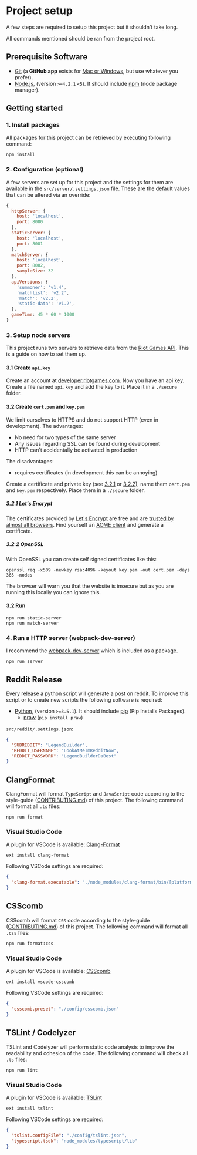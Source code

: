 # Project setup

A few steps are required to setup this project but it shouldn't take long.

All commands mentioned should be ran from the project root.

## <a name="prerequisites"></a> Prerequisite Software

* [Git](http://git-scm.com) (a **GitHub app** exists for [Mac or Windows](http://desktop.github.com), but use whatever you prefer).
* [Node.js](http://nodejs.org), (version `>=4.2.1` `<5`). It should include [npm](https://www.npmjs.com/) (node package manager).

## <a name="start"></a> Getting started

### 1. Install packages
All packages for this project can be retrieved by executing following command:
```shell
npm install
```

### 2. Configuration (optional)
A few servers are set up for this project and the settings for them are available in the `src/server/.settings.json` file.
These are the default values that can be altered via an override:
```JavaScript
{
  httpServer: {
    host: 'localhost',
    port: 8080
  },
  staticServer: {
    host: 'localhost',
    port: 8081
  },
  matchServer: {
    host: 'localhost',
    port: 8082,
    sampleSize: 32
  },
  apiVersions: {
    'summoner': 'v1.4',
    'matchlist': 'v2.2',
    'match': 'v2.2',
    'static-data': 'v1.2',
  },
  gameTime: 45 * 60 * 1000
}
```

### 3. Setup node servers
This project runs two servers to retrieve data from the [Riot Games API](https://developer.riotgames.com/).
This is a guide on how to set them up.

#### 3.1 Create `api.key`
Create an account at [developer.riotgames.com](https://developer.riotgames.com/). Now you have an api key.
Create a file named `api.key` and add the key to it.
Place it in a `./secure` folder.

#### 3.2 Create `cert.pem` and `key.pem`
We limit ourselves to HTTPS and do not support HTTP (even in development). 
The advantages:
 - No need for two types of the same server
 - Any issues regarding SSL can be found during development
 - HTTP can't accidentally be activated in production

The disadvantages:
 - requires certificates (in development this can be annoying)

Create a certificate and private key (see [3.2.1](DEVELOPER.md#lets-encrypt) or [3.2.2](DEVELOPER.md#openssl)), name them `cert.pem` and `key.pem` respectively.
Place them in a `./secure` folder.

##### <a name="lets-encrypt"></a> 3.2.1 Let's Encrypt
The certificates provided by [Let's Encrypt](https://letsencrypt.org/) are free and are [trusted by almost all browsers](https://letsencrypt.org/docs/certificate-compatibility/).
Find yourself an [ACME client](https://letsencrypt.org/docs/client-options/) and generate a certificate.

##### <a name="openssl"></a> 3.2.2 OpenSSL
With OpenSSL you can create self signed certificates like this:
```shell
openssl req -x509 -newkey rsa:4096 -keyout key.pem -out cert.pem -days 365 -nodes
```
The browser will warn you that the website is insecure but as you are running this locally you can ignore this.

#### 3.2 Run
```shell
npm run static-server
npm run match-server
```

### 4. Run a HTTP server (webpack-dev-server)
I recommend the [webpack-dev-server](https://github.com/webpack/webpack-dev-server) which is included as a package.
```shell
npm run server
```

## <a name="reddit"></a> Reddit Release
Every release a python script will generate a post on reddit. To improve this script or to create new scripts the following software is required:

* [Python](https://www.python.org/downloads/), (version `>=3.5.1`). It should include [pip](https://pypi.python.org/pypi/pip) (Pip Installs Packages). 
  * [praw](https://praw.readthedocs.org) (`pip install praw`)

`src/reddit/.settings.json`:
```JSON
{
  "SUBREDDIT": "LegendBuilder",
  "REDDIT_USERNAME": "LookAtMeImRedditNow",
  "REDDIT_PASSWORD": "LegendBuilderDaBest"
}
```

## <a name="clang-format"></a> ClangFormat
ClangFormat will format `TypeScript` and `JavaScript` code according to the style-guide ([CONTRIBUTING.md](CONTRIBUTING.md#rules)) of this project.
The following command will format all `.ts` files:
```shell
npm run format
```

### Visual Studio Code
A plugin for VSCode is available: [Clang-Format](https://marketplace.visualstudio.com/items?itemName=xaver.clang-format)
```shell
ext install clang-format
```

Following VSCode settings are required:
```JSON
{
  "clang-format.executable": "./node_modules/clang-format/bin/[platform]/clang-format"
}
```

## <a name="csscomb"></a> CSScomb
CSScomb will format `CSS` code according to the style-guide ([CONTRIBUTING.md](CONTRIBUTING.md#rules)) of this project.
The following command will format all `.css` files:
```shell
npm run format:css
```

### Visual Studio Code
A plugin for VSCode is available: [CSScomb](https://marketplace.visualstudio.com/items?itemName=mrmlnc.vscode-csscomb)
```shell
ext install vscode-csscomb
```

Following VSCode settings are required:
```JSON
{
  "csscomb.preset": "./config/csscomb.json"
}
```

## <a name="tslint"></a> TSLint / Codelyzer
TSLint and Codelyzer will perform static code analysis to improve the readability and cohesion of the code.
The following command will check all `.ts` files:
```shell
npm run lint
```

### Visual Studio Code
A plugin for VSCode is available: [TSLint](https://marketplace.visualstudio.com/items?itemName=eg2.tslint)
```shell
ext install tslint
```

Following VSCode settings are required:
```JSON
{
  "tslint.configFile": "./config/tslint.json",
  "typescript.tsdk": "node_modules/typescript/lib"
}
```
